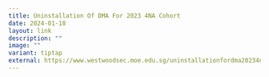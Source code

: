 ```yaml
---
title: Uninstallation Of DMA For 2023 4NA Cohort
date: 2024-01-18
layout: link
description: ""
image: ""
variant: tiptap
external: https://www.westwoodsec.moe.edu.sg/uninstallationfordma20234na
---
```

